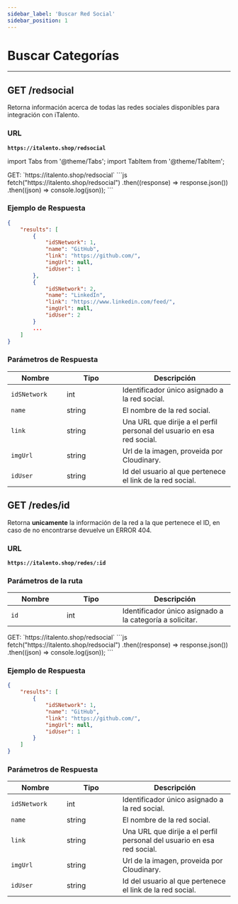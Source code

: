 ```yaml
---
sidebar_label: 'Buscar Red Social'
sidebar_position: 1
---
```



# Buscar Categorías

---

## GET /redsocial

Retorna información acerca de todas las redes sociales disponibles para integración con iTalento.

### URL

**`https://italento.shop/redsocial`**

import Tabs from '@theme/Tabs';
import TabItem from '@theme/TabItem';

<Tabs>
  <TabItem value="postman" label="Postman" default>
    GET:  `https://italento.shop/redsocial`
  </TabItem>
  <TabItem value="code" label="JS">
    ```js
fetch("https://italento.shop/redsocial")
  .then((response) => response.json())
  .then((json) => console.log(json));
```
  </TabItem>
</Tabs>

### Ejemplo de Respuesta

```json
{
    "results": [
        {
            "idSNetwork": 1,
            "name": "GitHub",
            "link": "https://github.com/",
            "imgUrl": null,
            "idUser": 1
        },
        {
            "idSNetwork": 2,
            "name": "LinkedIn",
            "link": "https://www.linkedin.com/feed/",
            "imgUrl": null,
            "idUser": 2
        }
        ...
    ]
}
```

### Parámetros de Respuesta

<table>
  <thead>
    <tr>
      <th width="20%">Nombre</th>
      <th width="20%">Tipo</th>
      <th width="40%">Descripción</th>
    </tr>
  </thead>
  <tbody>
    <tr>
      <td><code>idSNetwork</code></td>
      <td>int</td>
      <td>Identificador único asignado a la red social.</td>
    </tr>
    <tr>
      <td><code>name</code></td>
      <td>string</td>
      <td>El nombre de la red social.</td>
    </tr>
    <tr>
      <td><code>link</code></td>
      <td>string</td>
      <td>Una URL que dirije a el perfil personal del usuario en esa red social.</td>
    </tr>
    <tr>
      <td><code>imgUrl</code></td>
      <td>string</td>
      <td>Url de la imagen, proveida por Cloudinary.</td>
    </tr>
    <tr>
      <td><code>idUser</code></td>
      <td>string</td>
      <td>Id del usuario al que pertenece el link de la red social.</td>
    </tr>
  </tbody>
</table>

## GET /redes/id

Retorna **unicamente** la información de la red a la que pertenece el ID, en caso de no encontrarse devuelve un ERROR 404.

### URL

**`https://italento.shop/redes/:id`**

### Parámetros de la ruta

<table>
  <thead>
    <tr>
      <th width="20%">Nombre</th>
      <th width="20%">Tipo</th>
      <th width="40%">Descripción</th>
    </tr>
  </thead>
  <tbody>
    <tr>
      <td><code>id</code></td>
      <td>int</td>
      <td>Identificador único asignado a la categoría a solicitar.</td>
    </tr>
  </tbody>
</table>

<Tabs>
  <TabItem value="postman" label="Postman" default>
    GET:  `https://italento.shop/redsocial`
  </TabItem>
  <TabItem value="code" label="JS">
    ```js
fetch("https://italento.shop/redsocial")
  .then((response) => response.json())
  .then((json) => console.log(json));
```
  </TabItem>
</Tabs>

### Ejemplo de Respuesta

```json
{
    "results": [
        {
            "idSNetwork": 1,
            "name": "GitHub",
            "link": "https://github.com/",
            "imgUrl": null,
            "idUser": 1
        }
    ]
}
```

### Parámetros de Respuesta

<table>
  <thead>
    <tr>
      <th width="20%">Nombre</th>
      <th width="20%">Tipo</th>
      <th width="40%">Descripción</th>
    </tr>
  </thead>
  <tbody>
    <tr>
      <td><code>idSNetwork</code></td>
      <td>int</td>
      <td>Identificador único asignado a la red social.</td>
    </tr>
    <tr>
      <td><code>name</code></td>
      <td>string</td>
      <td>El nombre de la red social.</td>
    </tr>
    <tr>
      <td><code>link</code></td>
      <td>string</td>
      <td>Una URL que dirije a el perfil personal del usuario en esa red social.</td>
    </tr>
    <tr>
      <td><code>imgUrl</code></td>
      <td>string</td>
      <td>Url de la imagen, proveida por Cloudinary.</td>
    </tr>
    <tr>
      <td><code>idUser</code></td>
      <td>string</td>
      <td>Id del usuario al que pertenece el link de la red social.</td>
    </tr>
  </tbody>
</table>